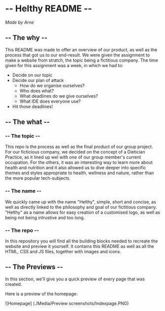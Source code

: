 # -- Helthy README -- 

*Made by Arne*

## -- The why --

This README was made to offer an overview of our product, as well as the process that got us to our end-result.
We were given the assignment to make a website from stratch, the topic being a fictitious company.
The time given for this assignment was a week, in which we had to:

* Decide on our topic
* Decide our plan of attack
    * How do we organise ourselves?
    * Who does what?
    * What deadlines do we give ourselves?
    * What IDE does everyone use?
* Hit those deadlines!

## -- The what --

### -- The topic --
This repo is the process as well as the final product of our group project. For our ficticious company, we decided on the concept of a Dietician Practice, as it lined up wel with one of our group member's current occupation. For the others, it was an interesting way to learn more about health and nutrition and it also allowed us to dive deeper into specific themes and styles appropriate to health, wellness and nature, rather than the more popular tech-subjects.

### -- The name --
We quickly came up with the name "Helthy", simple, short and concise, as well as directly linked to the philosophy and goal of our fictitious company. "Helthy" as a name allows for easy creation of a customised logo, as well as being not being intrustive and too long.

### -- The repo --
In this repository you will find all the building blocks needed to recreate the website and preview it yourself. It contains this README as well as all the HTML, CSS and JS files, together with images and icons.

## -- The Previews --

In this section, we'll give you a quick preview of every page that was created.

Here is a preview of the homepage:

![Homepage] (./Media/Preview screenshots/Indexpage.PNG)

